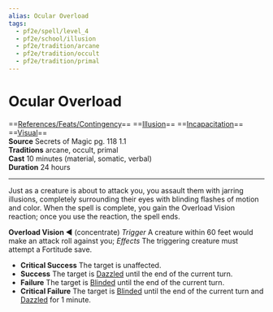 ```yaml
---
alias: Ocular Overload
tags:
  - pf2e/spell/level_4
  - pf2e/school/illusion
  - pf2e/tradition/arcane
  - pf2e/tradition/occult
  - pf2e/tradition/primal
---
```


# Ocular Overload

==[References/Feats/Contingency](References/Feats/Contingency)== ==[Illusion](../../../Traits/Illusion.md)== ==[Incapacitation](../../../Traits/Incapacitation.md)== ==[Visual](../../../Traits/Visual.md)==  
__Source__ Secrets of Magic pg. 118 1.1  
**Traditions** arcane, occult, primal  
**Cast** 10 minutes (material, somatic, verbal)  
**Duration** 24 hours

---

Just as a creature is about to attack you, you assault them with jarring illusions, completely surrounding their eyes with blinding flashes of motion and color. When the spell is complete, you gain the Overload Vision reaction; once you use the reaction, the spell ends.

**Overload Vision ◄** (concentrate) _Trigger_ A creature within 60 feet would make an attack roll against you; _Effects_ The triggering creature must attempt a Fortitude save.

- **Critical Success** The target is unaffected.
- **Success** The target is [Dazzled](../../../Conditions/Dazzled.md) until the end of the current turn.
- **Failure** The target is [Blinded](../../../Conditions/Blinded.md) until the end of the current turn.
- **Critical Failure** The target is [Blinded](../../../Conditions/Blinded.md) until the end of the current turn and [Dazzled](../../../Conditions/Dazzled.md) for 1 minute.
